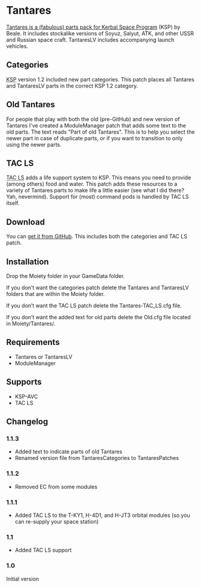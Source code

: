 # Tantares

[Tantares is a (fabulous) parts pack for Kerbal Space Program](http://forum.kerbalspaceprogram.com/index.php?/topic/73686-122-tantareslv-stockalike-n1-and-more-1018122016n1/) (KSP) by Beale. It includes stockalike versions of Soyuz, Salyut, ATK, and other USSR and Russian space craft. TantaresLV includes accompanying launch vehicles.

## Categories

<abbr title="Kerbal Space Program">KSP</abbr> version 1.2 included new part categories. This patch places all Tantares and TantaresLV parts in the correct KSP 1.2 category.

## Old Tantares

For people that play with both the old (pre-GitHub) and new version of Tantares I've created a ModuleManager patch that adds some text to the old parts. The text reads "Part of old Tantares". This is to help you select the newer part in case of duplicate parts, or if you want to transition to only using the newer parts.

## TAC LS

<abbr title="Thunder Aerospace Corporation Life Support">TAC LS</abbr> adds a life support system to KSP.
This means you need to provide (among others) food and water.
This patch adds these resources to a variety of Tantares parts to make life a little easier (see what I did there? Yah, nevermind).
Support for (most) command pods is handled by TAC LS itself.

## Download

You can [get it from GitHub](https://github.com/MichielBijl/Tantares/releases/).
This includes both the categories and TAC LS patch.

## Installation

Drop the Moiety folder in your GameData folder.

If you don’t want the categories patch delete the Tantares and TantaresLV folders that are within the Moiety folder.

If you don’t want the TAC LS patch delete the Tantares-TAC_LS.cfg file.

If you don’t want the added text for old parts delete the Old.cfg file located in Moiety/Tantares/.

## Requirements

- Tantares or TantaresLV
- ModuleManager

## Supports

- KSP-AVC
- TAC LS

## Changelog

### 1.1.3

- Added text to indicate parts of old Tantares
- Renamed version file from TantaresCategories to TantaresPatches

### 1.1.2

- Removed EC from some modules

### 1.1.1
- Added TAC LS to the T-KY1, H-4D1, and H-JT3 orbital modules (so you can re-supply your space station)

### 1.1
- Added TAC LS support

### 1.0
Initial version
